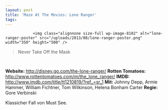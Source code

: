 ```yaml
---
layout: post
title: 'Maze At The Movies: Lone Ranger'
tags:
---
```



                <img class="alignnone size-full wp-image-8102" alt="lone-ranger-poster" src="/uploads/2013/08/lone-ranger-poster.png" width="350" height="500" />
<blockquote>Never Take Off the Mask</blockquote>
<img class="alignnone size-full wp-image-5898" title="movie_review_5stars" alt="" src="/uploads/2010/02/movie_review_5stars.png" width="75" height="15" />
<p><strong> Website: </strong><a href="http://disney.go.com/the-lone-ranger/"><a href="http://disney.go.com/the-lone-ranger/">http://disney.go.com/the-lone-ranger/</a></a>
<strong>Rotten Tomatoes: </strong><a href="http://www.rottentomatoes.com/m/the_lone_ranger/"><a href="http://www.rottentomatoes.com/m/the_lone_ranger/">http://www.rottentomatoes.com/m/the_lone_ranger/</a></a>
<strong>IMDB: </strong><a href="http://www.imdb.com/title/tt1210819/?ref_=sr_1"><a href="http://www.imdb.com/title/tt1210819/?ref_=sr_1">http://www.imdb.com/title/tt1210819/?ref_=sr_1</a></a>
<strong>Mit: </strong>Johnny Depp, Armie Hammer, William Fichtner, Tom Wilkinson, Helena Bonham Carter
<strong>Regie: </strong>Gore Verbinski</p>
<p>Klassicher Fall von Must See.</p>
